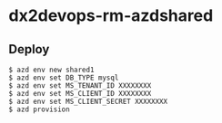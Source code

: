 # dx2devops-rm-azdshared

## Deploy

```
$ azd env new shared1
$ azd env set DB_TYPE mysql
$ azd env set MS_TENANT_ID XXXXXXXX
$ azd env set MS_CLIENT_ID XXXXXXXX
$ azd env set MS_CLIENT_SECRET XXXXXXXX
$ azd provision
```
